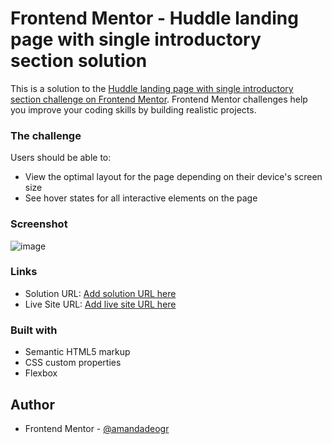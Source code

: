 # Frontend Mentor - Huddle landing page with single introductory section solution

This is a solution to the [Huddle landing page with single introductory section challenge on Frontend Mentor](https://www.frontendmentor.io/challenges/huddle-landing-page-with-a-single-introductory-section-B_2Wvxgi0). Frontend Mentor challenges help you improve your coding skills by building realistic projects. 


### The challenge

Users should be able to:

- View the optimal layout for the page depending on their device's screen size
- See hover states for all interactive elements on the page

### Screenshot

![image](https://user-images.githubusercontent.com/78186370/116764617-12f59500-a9f8-11eb-80f0-e70486fa5181.png)


### Links

- Solution URL: [Add solution URL here](https://www.frontendmentor.io/challenges/huddle-landing-page-with-a-single-introductory-section-B_2Wvxgi0/hub/huddle-landing-page-with-flexbox-SytzoijYR)
- Live Site URL: [Add live site URL here](https://huddle-landing-page-sigma-peach.vercel.app/)

### Built with

- Semantic HTML5 markup
- CSS custom properties
- Flexbox


## Author
- Frontend Mentor - [@amandadeogr](https://www.frontendmentor.io/profile/amandadeogr)
